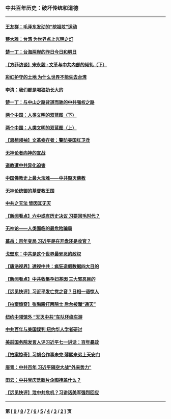 ### 中共百年历史：破坏传统和道德
---
#### [王友群：毛泽东发动的“挖祖坟”运动](../../pages/nf1176114/n13723639.md?08080430) 
#### [蔡大雅：台湾 为世界点上光明之灯](../../pages/nf1176114/n13531530.md?08080430) 
#### [楚一丁：台海两岸的昨日今日和明日](../../pages/nf1176114/n13531468.md?08080430) 
#### [【方菲访谈】宋永毅 : 文革与中共内部的倾轧（下）](../../pages/nf1176114/n13486836.md?08080430) 
#### [彩虹护守的土地 为什么世界不能失去台湾](../../pages/nf1176114/n13476849.md?08080430) 
#### [李清：我们都是喝狼奶长大的](../../pages/nf1176114/n13471478.md?08080430) 
#### [楚一丁：与中山之路背道而驰的中共强权之路](../../pages/nf1176114/n13437270.md?08080430) 
#### [两个中国：人类文明的双蓝图（下）](../../pages/nf1176114/n13423132.md?08080430) 
#### [两个中国：人类文明的双蓝图（上）](../../pages/nf1176114/n13422687.md?08080430) 
#### [【思想领袖】文革幸存者：警防美国红卫兵](../../pages/nf1176114/n13339289.md?08080430) 
#### [无神论者向神的宣战](../../pages/nf1176114/n13281535.md?08080430) 
#### [道教遭中共异化迫害](../../pages/nf1176114/n13281463.md?08080430) 
#### [中国佛教史上最大法难——中共毁灭佛教](../../pages/nf1176114/n13281397.md?08080430) 
#### [无神论统御的基督教王国](../../pages/nf1176114/n13281280.md?08080430) 
#### [中共之无法 皆因其无天](../../pages/nf1176114/n13281088.md?08080430) 
#### [【新闻看点】六中或有历史决议 习要回毛时代？](../../pages/nf1176114/n13222895.md?08080430) 
#### [无神论——人类面临的最危险骗局](../../pages/nf1176114/n13196137.md?08080430) 
#### [慕岳：百年变局 习近平是在开盘还是收官？](../../pages/nf1176114/n13206516.md?08080430) 
#### [戈壁东：中共是这个世界最邪恶的政权](../../pages/nf1176114/n13085641.md?08080430) 
#### [【唐浩视界】透视中共：疯狂造假数据四大目的](../../pages/nf1176114/n13080590.md?08080430) 
#### [【新闻看点】中共收集孕妇基因 三大邪恶目的](../../pages/nf1176114/n13077182.md?08080430) 
#### [【远见快评】习近平发亡党之音？日相一语惊人](../../pages/nf1176114/n13074809.md?08080430) 
#### [【拍案惊奇】张陶殴打两院士 后台被曝“通天”](../../pages/nf1176114/n13070496.md?08080430) 
#### [纽约中领馆外 “天灭中共”车队环绕车游](../../pages/nf1176114/n13070693.md?08080430) 
#### [中共百年与美国误判 纽约华人学者研讨](../../pages/nf1176114/n13067969.md?08080430) 
#### [美前国务院发言人评习近平七一讲话：百年暴政](../../pages/nf1176114/n13066986.md?08080430) 
#### [【拍案惊奇】习胡合作事未完 薄熙来弟上天安门](../../pages/nf1176114/n13065867.md?08080430) 
#### [唐青：中共百年 习近平隔空大战“外来势力”](../../pages/nf1176114/n13065976.md?08080430) 
#### [田云：中共党庆洗脑片企图掩盖什么？](../../pages/nf1176114/n13064395.md?08080430) 
#### [【远见快评】泄中共危机？习讲话美军强烈回应](../../pages/nf1176114/n13064269.md?08080430) 

---
#### 第 [ [9](./9.md?08080430) / [8](./8.md?08080430) / [7](./7.md?08080430) / [6](./6.md?08080430) / [5](./5.md?08080430) / [4](./4.md?08080430) / [3](./3.md?08080430) / [2](./2.md?08080430) ] 页
